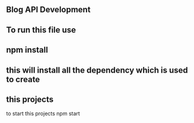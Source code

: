 ## Blog API Development 

## To run this file use
## npm install 
## this will install all the dependency which is used to create 
## this projects
to start this projects 
npm start
